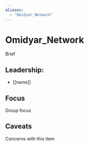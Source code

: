 ```yaml
---
aliases:
  - "Omidyar_Network"
---
```

# Omidyar_Network

Brief

## Leadership:

- [[name]]

## Focus

Group focus

## Caveats 

Concerns with this item